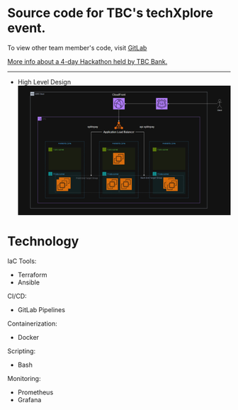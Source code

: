 # Source code for TBC's techXplore event.
To view other team member's code, visit [GitLab](https://gitlab.com/scanpay1)

[More info about a 4-day Hackathon held by TBC Bank.](https://bm.ge/news/tibisis-inovatsiuri-teqghonisdzieba-techxplore-2025?utm_source=bm&utm_medium=website&utm_campaign=tbc)

---
- High Level Design
![architecture](readme/techxplore_aws_architecture.png "arch")

# Technology

IaC Tools:
- Terraform
- Ansible

CI/CD:
- GitLab Pipelines

Containerization:
- Docker

Scripting:
- Bash

Monitoring:
- Prometheus
- Grafana
